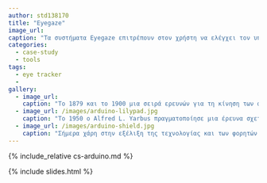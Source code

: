 ```yaml
---
author: std138170
title: "Eyegaze"
image_url: 
caption: "Τα συστήματα Eyegaze επιτρέπουν στον χρήστη να ελέγχει τον υπολογιστή κοιτάζοντας τον. Ορισμένα συστήματα απαιτούν ειδικά γυαλιά ή ένα ειδικό μηχάνημα (κάτι σαν μικρό κουτί) τοποθετημένο στο κεφάλι, ενώ άλλα είναι ενσωματωμένα στην οθόνη ή κάτω από αυτή."
categories:
  - case-study
  - tools
tags:
  - eye tracker
  - 
gallery:
  - image_url: 
    caption: "Το 1879 και το 1900 μια σειρά ερευνών για τη κίνηση των ανθρώπινων οφθαλμών κατά τη διάρκεια ανάγνωσης οδήγησε τους ερευνητές σε μια πρώιμη κατασκευή eye tracker."
  - image_url: /images/arduino-lilypad.jpg
    caption: "To 1950 ο Alfred L. Yarbus πραγματοποίησε μια έρευνα σχετικά με το eye tracking για να εκδώσει τελικά το βιβλίο του το 1976."
  - image_url: /images/arduino-shield.jpg
    caption: "Σήμερα χάρη στην εξέλιξη της τεχνολογίας και των φορητών ηλεκτρονικών συσκευών, επιτυγχάνονται υψηλές επιδόσεις των eye trackers με αποτέλεσμα τη σύνθεση των eyegaze συστημάτων σε φαρμογές είτε εμπορικής είτε στρατιωτικής χρήσς."
---
```


{% include_relative cs-arduino.md %}

{% include slides.html %}
